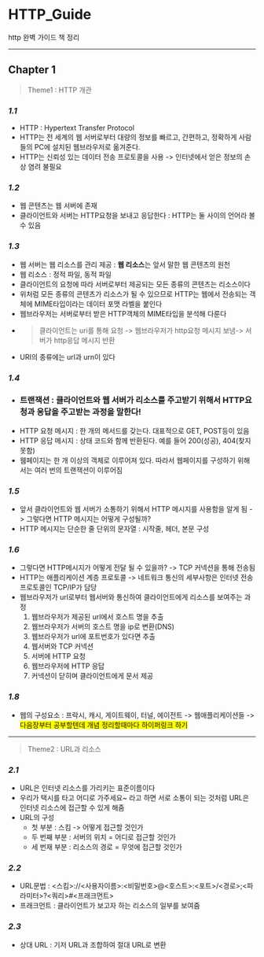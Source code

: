 # HTTP_Guide
http 완벽 가이드 책 정리

------

## Chapter 1
>Theme1 : HTTP 개관

### _1.1_
- HTTP : Hypertext Transfer Protocol
- HTTP는 전 세계의 웹 서버로부터 대량의 정보를 빠르고, 간편하고, 정확하게 사람들의 PC에 설치된 웹브라우저로 옮겨준다.
- HTTP는 신뢰성 있는 데이터 전송 프로토콜을 사용 -> 인터넷에서 얻은 정보의 손상 염려 불필요

### _1.2_
- 웹 콘텐츠는 웹 서버에 존재
- 클라이언트와 서버는 HTTP요청을 보내고 응답한다 : HTTP는 둘 사이의 언어라 볼 수 있음
### _1.3_
- 웹 서버는 웹 리소스를 관리 제공 : **웹 리소스**는 앞서 말한 웹 콘텐츠의 원천
- 웹 리소스 : 정적 파일, 동적 파일
- 클라이언트의 요청에 따라 서버로부터 제공되는 모든 종류의 콘텐츠는 리소스이다
- 위처럼 모든 종류의 콘텐츠가 리소스가 될 수 있으므로 HTTP는 웹에서 전송되는 객체에 MIME타입이라는 데이터 포맷 라벨을 붙인다
- 웹브라우저는 서버로부터 받은 HTTP객체의 MIME타입을 분석해 다룬다 
- >클라이언트는 uri를 통해 요청 -> 웹브라우저가 http요청 메시지 보냄-> 서버가 http응답 메시지 반환
- URI의 종류에는 url과 urn이 있다
### _1.4_
- ### **트랜잭션 : 클라이언트와 웹 서버가 리소스를 주고받기 위해서 HTTP요청과 응답을 주고받는 과정을 말한다!**
- HTTP 요청 메시지 : 한 개의 메서드를 갖는다. 대표적으로 GET, POST등이 있음
- HTTP 응답 메시지 : 상태 코드와 함께 반환된다. 예를 들어 200(성공), 404(찾지 못함)
- 웸페이지는 한 개 이상의 객체로 이루어져 있다. 따라서 웹페이지를 구성하기 위해서는 여러 번의 트랜잭션이 이루어짐
### _1.5_
- 앞서 클라이언트와 웹 서버가 소통하기 위해서 HTTP 메시지를 사용함을 알게 됨 -> 그렇다면 HTTP 메시지는 어떻게 구성될까?
- HTTP 메시지는 단순한 줄 단위의 문자열 : 시작줄, 헤더, 본문 구성
### _1.6_
- 그렇다면 HTTP메시지가 어떻게 전달 될 수 있을까? -> TCP 커넥션을 통해 전송됨
- HTTP는 애플리케이션 계층 프로토콜 -> 네트워크 통신의 세부사항은 인터넷 전송 프로토콜인 TCP/IP가 담당
- 웹브라우저가 url로부터 웹서버와 통신하여 클라이언트에게 리소스를 보여주는 과정
  1. 웹브라우저가 제공된 url에서 호스트 명을 추출
  2. 웹브라우저가 서버의 호스트 명을 ip로 변환(DNS)
  3. 웹브라우저가 url에 포트번호가 있다면 추출
  4. 웹서버와 TCP 커넥션
  5. 서버에 HTTP 요청
  6. 웹브라우저에 HTTP 응답
  7. 커넥션이 닫히며 클라이언트에게 문서 제공
### _1.8_
- 웹의 구성요소 : 프락시, 캐시, 게이트웨이, 터널, 에이전트 -> 웹애플리케이션들 -> <span style="background-color:yellow">다음장부터 공부할텐데 개념 정리할때마다 하이퍼링크 하기</span>  
---
>Theme2 : URL과 리소스

### _2.1_
- URL은 인터넷 리소스를 가리키는 표준이름이다
- 우리가 택시를 타고 어디로 가주세요~ 라고 하면 서로 소통이 되는 것처럼 URL은 인터넷 리소스에 접근할 수 있게 해줌
- URL의 구성
  - 첫 부분 : 스킴 -> 어떻게 접근할 것인가
  - 두 번째 부분 : 서버의 위치 = 어디로 접근할 것인가
  - 세 번재 부분 : 리소스의 경로 = 무엇에 접근할 것인가
### _2.2_
- URL문법 : <스킴>://<사용자이름>:<비밀번호>@<호스트>:<포트>/<경로>;<파라미터>?<쿼리>#<프래크먼트>
- 프래크먼트 : 클라이언트가 보고자 하는 리소스의 일부를 보여줌

### _2.3_
- 상대 URL : 기저 URL과 조합하여 절대 URL로 변환